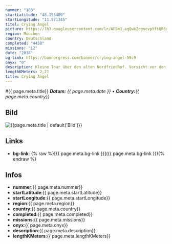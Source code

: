 ```yaml
---
nummer: "188"
startLatitude: "48.153409"
startLongitude: "11.571345"
titel: Crying Angel
picture: https://lh3.googleusercontent.com/lr/AFBm1_aqQwkZcgncvpYftQR5xbtyJq9UMXC5OMYmiquyqEF1RCIsUDy8X-tobcH8y_NbR4vQeMMhxlIYaZdt5W3yXHcwEYBbZUqKgmSD-N77qKKmzyxLxzC86JmVwp_J-Hh4eVEnbeJrUE-JGG850MeS2PlSqP2uLg_BtxJUoVcmcdnLq5tdsJvjBMEdPHJrpj30YD0CDWEC-t3O-YgrX0TFugPK2XvZDBb8m5ww4d-Ah1ERVuUoES-th6EgknfGJh1T6A7I2h5Bk7vzl4ogKh80MD8DEwQtNAx5mIf7W-ZSjGC0Ru7lTGgnG_Yf3CT70pNCv9tRYiXkdqlup2Q_RZnlN0iodua41FpJQS8vptnAjUYEKU7iDosrRY0J9vmOiyuACrtZHYz4d7ZIqJNZFS1ZzsHHT7Lpi5jgNYsUeu5IZfW0j2juaOGhr3BJpQAM4PQ0OFgeK9tJR04r0AaVzpkG_HwtTPdJGhgVnUL27kVI1EYlsjJzKxtCyZ1O6f6FJc-uUbWtm2yZd8LJi3g1eQ9wems201v_PK86Dr2Aj94evG6nk2f4e01j1gj3BeNyw7_0JTVLKA0fMkPcEhVmV_FK3gOaw37QgmJq86fGayVVt94HwicK4yL3RHnoCVsKV62rht46pWL5-wkjw_qQcPBu5CwGzqjtgL9uYWnWL5qLCPVoenxW8pL7I1XuEzHTlGGdIt4f0mPZL367XO9WUDTc1RaLjKHILPoM68EcaxjcqW-RMNMIBtjijKyWHRSp0oohTVWtcXA0a0DuZbrRVxULnjnauw_MjWBxLdR-Y6oG1qsuhvuqbbfYpnn8CjMwVSCpprl6uCPi2pRpzglnVgPf7fg3q5x5JdY
region: München
country: Deutschland
completed: "4458"
missions: "12"
date: "2018"
bg-link: https://bannergress.com/banner/crying-angel-59c9
onyx: "0"
description: Kleine Tour über den alten Nordfriedhof. Vorsicht vor den weinenden Engel
lengthKMeters: 2,21
title: Crying Angel
---
```


#{{ page.meta.title}}
_**Datum:** {{ page.meta.date }} • **Country:**{{ page.meta.country}}_

## Bild
![{{page.meta.title | default('Bild')}}]({{page.meta.picture}})

## Links
- **bg-link**: {% raw %}[{{ page.meta.bg-link }}]({{ page.meta.bg-link }}){% endraw %}

## Infos
- **nummer**:{{ page.meta.nummer}}
- **startLatitude**:{{ page.meta.startLatitude}}
- **startLongitude**:{{ page.meta.startLongitude}}
- **region**:{{ page.meta.region}}
- **country**:{{ page.meta.country}}
- **completed**:{{ page.meta.completed}}
- **missions**:{{ page.meta.missions}}
- **onyx**:{{ page.meta.onyx}}
- **description**:{{ page.meta.description}}
- **lengthKMeters**:{{ page.meta.lengthKMeters}}

